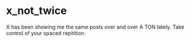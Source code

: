 # x_not_twice
X has been showing me the same posts over and over A TON lately. Take control of your spaced repitition.
